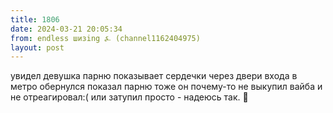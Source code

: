 ```yaml
---
title: 1806
date: 2024-03-21 20:05:34
from: endless шизing ⍼ (channel1162404975)
layout: post
---
```


увидел девушка парню показывает сердечки через двери входа в метро
обернулся показал парню тоже
он почему-то не выкупил вайба и не отреагировал:( или затупил просто - надеюсь так.
🫶
